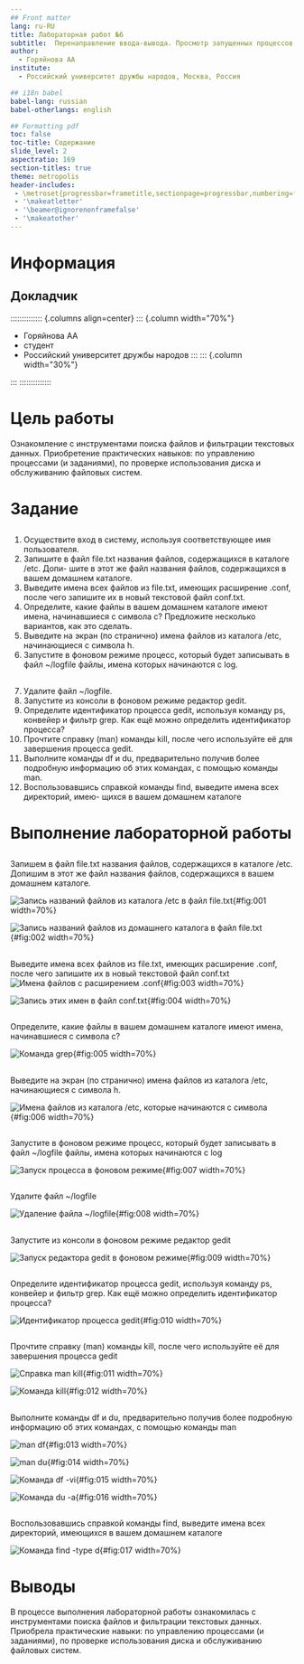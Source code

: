 ```yaml
---
## Front matter
lang: ru-RU
title: Лабораторная работ №6
subtitle:  Перенаправление ввода-вывода. Просмотр запущенных процессов
author:
  - Горяйнова АА
institute:
  - Российский университет дружбы народов, Москва, Россия

## i18n babel
babel-lang: russian
babel-otherlangs: english

## Formatting pdf
toc: false
toc-title: Содержание
slide_level: 2
aspectratio: 169
section-titles: true
theme: metropolis
header-includes:
 - \metroset{progressbar=frametitle,sectionpage=progressbar,numbering=fraction}
 - '\makeatletter'
 - '\beamer@ignorenonframefalse'
 - '\makeatother'
---
```


# Информация

## Докладчик

:::::::::::::: {.columns align=center}
::: {.column width="70%"}

  * Горяйнова АА
  * студент
  * Российский университет дружбы народов
:::
::: {.column width="30%"}



:::
::::::::::::::

# Цель работы

Ознакомление с инструментами поиска файлов и фильтрации текстовых данных.
Приобретение практических навыков: по управлению процессами (и заданиями), по
проверке использования диска и обслуживанию файловых систем.

# Задание

## 
1. Осуществите вход в систему, используя соответствующее имя пользователя.
2. Запишите в файл file.txt названия файлов, содержащихся в каталоге /etc. Допи-
шите в этот же файл названия файлов, содержащихся в вашем домашнем каталоге.
3. Выведите имена всех файлов из file.txt, имеющих расширение .conf, после чего
запишите их в новый текстовой файл conf.txt.
4. Определите, какие файлы в вашем домашнем каталоге имеют имена, начинавшиеся
с символа c? Предложите несколько вариантов, как это сделать.
5. Выведите на экран (по странично) имена файлов из каталога /etc, начинающиеся
с символа h.
6. Запустите в фоновом режиме процесс, который будет записывать в файл ~/logfile
файлы, имена которых начинаются с log.

## 
7. Удалите файл ~/logfile.
8. Запустите из консоли в фоновом режиме редактор gedit.
9. Определите идентификатор процесса gedit, используя команду ps, конвейер и фильтр
grep. Как ещё можно определить идентификатор процесса?
10. Прочтите справку (man) команды kill, после чего используйте её для завершения
процесса gedit.
11. Выполните команды df и du, предварительно получив более подробную информацию
об этих командах, с помощью команды man.
12. Воспользовавшись справкой команды find, выведите имена всех директорий, имею-
щихся в вашем домашнем каталоге


# Выполнение лабораторной работы

## 
Запишeм в файл file.txt названия файлов, содержащихся в каталоге /etc. Допишим в этот же файл названия файлов, содержащихся в вашем домашнем каталоге. 

![Запись названий файлов из каталога /etc в файл file.txt](image/1.png){#fig:001 width=70%}

![Запись названий файлов из домашнего каталога в файл file.txt](image/2.png){#fig:002 width=70%}

## 
Выведите имена всех файлов из file.txt, имеющих расширение .conf, после чего запишите их в новый текстовой файл conf.txt
![Имена файлов с расширением .conf](image/3.png){#fig:003 width=70%}

![Запись этих имен в файл conf.txt](image/4.png){#fig:004 width=70%}

##
Определите, какие файлы в вашем домашнем каталоге имеют имена, начинавшиеся с символа c? 

![Команда grep](image/5.png){#fig:005 width=70%}

##
Выведите на экран (по странично) имена файлов из каталога /etc, начинающиеся с символа h.

![Имена файлов из каталога /etc, которые начинаются с символа ](image/6.png){#fig:006 width=70%}
##
Запустите в фоновом режиме процесс, который будет записывать в файл ~/logfile файлы, имена которых начинаются с log

![Запуск процесса в фоновом режиме](image/7.png){#fig:007 width=70%}
##
Удалите файл ~/logfile

![Удаление файла ~/logfile](image/8.png){#fig:008 width=70%}
##
Запустите из консоли в фоновом режиме редактор gedit

![Запуск редактора gedit в фоновом режиме](image/9.png){#fig:009 width=70%}
##
Определите идентификатор процесса gedit, используя команду ps, конвейер и фильтр grep. Как ещё можно определить идентификатор процесса?

![Идентификатор процесса gedit](image/10.png){#fig:010 width=70%}

##
Прочтите справку (man) команды kill, после чего используйте её для завершения процесса gedit

![Справка man kill](image/11.png){#fig:011 width=70%}

![Команда kill](image/12.png){#fig:012 width=70%}

##
Выполните команды df и du, предварительно получив более подробную информацию об этих командах, с помощью команды man

![man df](image/13.png){#fig:013 width=70%}

![man du](image/14.png){#fig:014 width=70%}

![Команда df -vi](image/15.png){#fig:015 width=70%}

![Команда du -a](image/16.png){#fig:016 width=70%}

##
Воспользовавшись справкой команды find, выведите имена всех директорий, имеющихся в вашем домашнем каталогe

![Команда find -type d](image/17.png){#fig:017 width=70%}


# Выводы

В процессе выполнения лабораторной работы ознакомилась с инструментами поиска файлов и фильтрации текстовых данных. Приобрела практические навыки: по управлению процессами (и заданиями), по проверке использования диска и обслуживанию файловых систем.



